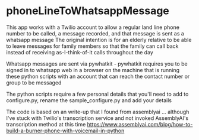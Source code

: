 # phoneLineToWhatsappMessage

This app works with a Twilio account to allow a regular land line phone number to be called, a message recorded, and that message is sent as a whatsapp message
The original intention is for an elderly relative to be able to leave messages for family members so that the family can call back instead of receiving as-I-think-of-it calls throughout the day

Whatsapp messages are sent via pywhatkit - pywhatkit requires you to be signed in to whatsapp web in a browser on the machine that is running these python scripts with an account that can reach the contact number or group to be messaged

The python scripts require a few personal details that you'll need to add to configure.py, rename the sample_configure.py and add your details

The code is based on an write-up that I found from assemblyai ... although I've stuck with Twilio's transcription service and not invoked AssemblyAI's transcription method at this time
https://www.assemblyai.com/blog/how-to-build-a-burner-phone-with-voicemail-in-python
